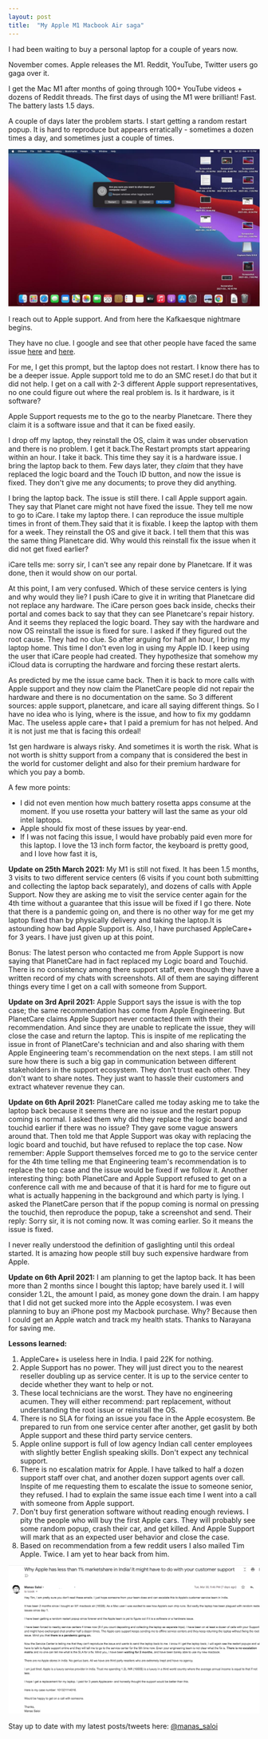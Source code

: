 ```yaml
---
layout: post
title:  "My Apple M1 Macbook Air saga"
---
```


I had been waiting to buy a personal laptop for a couple of years now.

November comes. Apple releases the M1. Reddit, YouTube, Twitter users go gaga over it.

I get the Mac M1 after months of going through 100+ YouTube videos + dozens of Reddit threads. The first days of using the M1 were brilliant! Fast. The battery lasts 1.5 days.

A couple of days later the problem starts. I start getting a random restart popup. It is hard to reproduce but appears erratically - sometimes a dozen times a day, and sometimes just a couple of times.

![Random restart](/assets/img/randomrestart.png)

I reach out to Apple support. And from here the Kafkaesque nightmare begins.

They have no clue. I google and see that other people have faced the same issue [here](https://discussions.apple.com/thread/252249950) and [here](https://forums.macrumors.com/threads/macbook-air-m1-touch-id-wake-up-issue.2276820/page-2?post=29555181#post-29555181).

For me, I get this prompt, but the laptop does not restart. I know there has to be a deeper issue. Apple support told me to do an SMC reset.I do that but it did not help. I get on a call with 2-3 different Apple support representatives, no one could figure out where the real problem is. Is it hardware, is it software?

Apple Support requests me to the go to the nearby Planetcare. There they claim it is a software issue and that it can be fixed easily.

I drop off my laptop, they reinstall the OS, claim it was under observation and there is no problem. I get it back.The Restart prompts start appearing within an hour. I take it back. This time they say it is a hardware issue. I bring the laptop back to them. Few days later, they *claim* that they have replaced the logic board and the Touch ID button, and now the issue is fixed. They don't give me any documents; to prove they did anything.

I bring the laptop back. The issue is still there. I call Apple support again. They say that Planet care might not have fixed the issue. They tell me now to go to iCare. I take my laptop there. I can reproduce the issue multiple times in front of them.They said that it is fixable. I  keep the laptop with them for a week. They reinstall the OS and give it back. I tell them that this was the same thing Planetcare did. Why would this reinstall fix the issue when it did not get fixed earlier?

iCare tells me: sorry sir, I can't see any repair done by Planetcare. If it was done, then it would show on our portal.

At this point, I am very confused. Which of these service centers is lying and why would they lie? I push iCare to give it in writing that Planetcare did not replace any hardware. The iCare person goes back inside, checks their portal and comes back to say that they can see Planetcare's repair history. And it seems they replaced the logic board. They say with the hardware and now OS reinstall the issue is fixed for sure. I asked if they figured out the root cause. They had no clue. So after arguing for half an hour, I bring my laptop home. This time I don't even log in using my Apple ID. I keep using the user that iCare people had created. They hypothesize that somehow my iCloud data is corrupting the hardware and forcing these restart alerts.

As predicted by me the issue came back. Then it is back to more calls with Apple support and they now claim the PlanetCare people did not repair the hardware and there is no documentation on the same. So 3 different sources: apple support, planetcare, and icare all saying different things. So I have no idea who is lying, where is the issue, and how to fix my goddamn Mac. The useless apple care+ that I paid a premium for has not helped. And it is not just me that is facing this ordeal!

1st gen hardware is always risky. And sometimes it is worth the risk. What is not worth is shitty support from a company that is considered the best in the world for customer delight and also for their premium hardware for which you pay a bomb.

A few more points:
- I did not even mention how much battery rosetta apps consume at the moment. If you use rosetta your battery will last the same as your old intel laptops.
- Apple should fix most of these issues by year-end.
- If I was not facing this issue, I would have probably paid even more for this laptop. I love the 13 inch form factor, the keyboard is pretty good, and I love how fast it is,

**Update on 25th March 2021:** My M1 is still not fixed. It has been 1.5 months, 3 visits  to two different service centers (6 visits if you count both submitting and collecting the laptop back separately), and dozens of calls with Apple Support. Now they are asking me to visit the service center again for the 4th time without a guarantee that this issue will be fixed if I go there. Note that there is a pandemic going on, and there is no other way for me get my laptop fixed than by physically delivery and taking the laptop.It is astounding how bad Apple Support is. Also, I have purchased AppleCare+ for 3 years. I have just given up at this point.

Bonus: The latest person who contacted me from Apple Support is now saying that PlanetCare had in fact replaced my Logic board and Touchid. There is no consistency among there support staff, even though they have a written record of my chats with screenshots. All of them are saying different things every time I get on a call with someone from Support.

**Update on 3rd April 2021:** Apple Support says the issue is with the top case; the same recommendation has come from Apple Engineering. But PlanetCare claims Apple Support never contacted them with their recommendation. And since they are unable to replicate the issue, they will close the case and return the laptop. This is inspite of me replicating the issue in front of PlanetCare's technician and and also sharing with them Apple Engineering team's recommendation on the next steps. I am still not sure how there is such a big gap in communication between different stakeholders in the support ecosystem. They don't trust each other. They don't want to share notes. They just want to hassle their customers and extract whatever revenue they can.

**Update on 6th April 2021:** PlanetCare called me today asking me to take the laptop back because it seems there are no issue and the restart popup coming is normal. I asked them why did they replace the logic board and touchid earlier if there was no issue? They gave some vague answers around that. Then told me that Apple Support was okay with replacing the logic board and touchid, but have refused to replace the top case. Now remember: Apple Support themselves forced me to go to the service center for the 4th time telling me that Engineering team's recommendation is to replace the top case and the issue would be fixed if we follow it. Another interesting thing: both PlanetCare and Apple Support refused to get on a conference call with me and because of that it is hard for me to figure out what is actually happening in the background and which party is lying. I asked the PlanetCare person that if the popup coming is normal on pressing the touchid, then reproduce the popup, take a screenshot and send. Their reply: Sorry sir, it is not coming now. It was coming earlier. So it means the issue is fixed.

I never really understood the definition of gaslighting until this ordeal started. It is amazing how people still buy such expensive hardware from Apple.

**Update on 6th April 2021:** I am planning to get the laptop back. It has been more than 2 months since I bought this laptop; have barely used it. I will consider 1.2L, the amount I paid, as money gone down the drain. I am happy that I did not get sucked more into the Apple ecosystem. I was even planning to buy an iPhone post my Macbook purchase. Why? Because then I could get an Apple watch and track my health stats. Thanks to Narayana for saving me.

**Lessons learned:**
1. AppleCare+ is useless here in India. I paid 22K for nothing.
2. Apple Support has no power. They will just direct you to the nearest reseller doubling up as service center. It is up to the service center to decide whether they want to help or not.
3. These local technicians are the worst. They have no engineering acumen. They will either recommend: part replacement, without understanding the root issue or reinstall the OS.
4. There is no SLA for fixing an issue you face in the Apple ecosystem. Be prepared to run from one service center after another, get gaslit by both Apple support and these third party service centers.
5. Apple online support is full of low agency Indian call center employees with slightly better English speaking skills. Don't expect any technical support.
6. There is no escalation matrix for Apple. I have talked to half a dozen support staff over chat, and another dozen support agents over call. Inspite of me requesting them to escalate the issue to someone senior, they refused. I had to explain the same issue each time I went into a call with someone from Apple support.
7. Don't buy first generation software without reading enough reviews. I pity the people who will buy the first Apple cars. They will probably see some random popup, crash their car, and get killed. And Apple Support will mark that as an expected user behavior and close the case.
8. Based on recommendation from a few reddit users I also mailed Tim Apple. Twice. I am yet to hear back from him.

![Tim Apple](/assets/img/timapple.png)


Stay up to date with my latest posts/tweets here: [@manas_saloi](http://twitter.com/manas_saloi)
